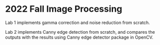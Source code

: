 # 2022 Fall Image Processing


Lab 1 implements gamma correction and noise reduction from scratch.

Lab 2 implements Canny edge detection from scratch, and compares the outputs with the results using Canny edge detector package in OpenCV.
